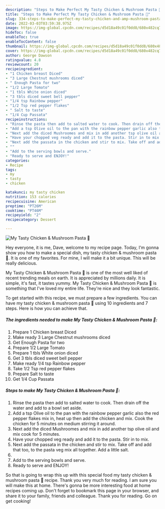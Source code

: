 ```yaml
---
description: "Steps to Make Perfect My Tasty Chicken & Mushroom Pasta 💞"
title: "Steps to Make Perfect My Tasty Chicken & Mushroom Pasta 💞"
slug: 334-steps-to-make-perfect-my-tasty-chicken-and-amp-mushroom-pasta
date: 2022-03-03T03:59:38.975Z
image: https://img-global.cpcdn.com/recipes/d5d18a49c01f0dd8/680x482cq70/my-tasty-chicken-mushroom-pasta-recipe-main-photo.jpg
hideToc: false
enableToc: true
enableTocContent: false
thumbnail: https://img-global.cpcdn.com/recipes/d5d18a49c01f0dd8/680x482cq70/my-tasty-chicken-mushroom-pasta-recipe-main-photo.jpg
cover: https://img-global.cpcdn.com/recipes/d5d18a49c01f0dd8/680x482cq70/my-tasty-chicken-mushroom-pasta-recipe-main-photo.jpg
author: George Dawson
ratingvalue: 4.8
reviewcount: 20
recipeingredient:
- "1 Chicken breast Diced"
- "3 Large Chestnut mushrooms diced"
- " Enough Pasta for two"
- "1/2 Large Tomato"
- "1 tbls White onion diced"
- "3 tbls diced sweet bell pepper"
- "1/4 tsp Rainbow pepper"
- "1/2 Tsp red pepper flakes"
- " Salt to taste"
- "1/4 Cup Passata"
recipeinstructions:
- "Rinse the pasta then add to salted water to cook. Then drain off the water and add to a bowl set aside."
- "Add a tsp Olive oil to the pan with the rainbow pepper garlic also the red pepper flakes mix in, heat up then add the chicken and mix. Cook the chicken for 5 minutes on medium stirring it around."
- "Next add the diced Mushroomes and mix in add another tsp olive oil and mix cook for 5 minutes."
- "Have your chopped veg ready and add it to the pasta. Stir in to mix."
- "Next add the passata in the chicken and stir to mix. Take off and add that too, to the pasta veg mix all together. Add a little salt."
- ""
- "Add to the serving bowls and serve."
- "Ready to serve and ENJOY!"
categories:
- Recipe
tags:
- my
- tasty
- chicken

katakunci: my tasty chicken 
nutrition: 153 calories
recipecuisine: American
preptime: "PT26M"
cooktime: "PT46M"
recipeyield: "2"
recipecategory: Dessert

---
```



![My Tasty Chicken & Mushroom Pasta 💞](https://img-global.cpcdn.com/recipes/d5d18a49c01f0dd8/680x482cq70/my-tasty-chicken-mushroom-pasta-recipe-main-photo.jpg)

Hey everyone, it is me, Dave, welcome to my recipe page. Today, I'm gonna show you how to make a special dish, my tasty chicken & mushroom pasta 💞. It is one of my favorites. For mine, I will make it a bit unique. This will be really delicious.

My Tasty Chicken & Mushroom Pasta 💞 is one of the most well liked of recent trending meals on earth. It is appreciated by millions daily. It is simple, it's fast, it tastes yummy. My Tasty Chicken & Mushroom Pasta 💞 is something that I've loved my entire life. They're nice and they look fantastic.




To get started with this recipe, we must prepare a few ingredients. You can have my tasty chicken & mushroom pasta 💞 using 10 ingredients and 7 steps. Here is how you can achieve that.

<!--inarticleads1-->

##### The ingredients needed to make My Tasty Chicken & Mushroom Pasta 💞:

1. Prepare 1 Chicken breast Diced
1. Make ready 3 Large Chestnut mushrooms diced
1. Get  Enough Pasta for two
1. Prepare 1/2 Large Tomato
1. Prepare 1 tbls White onion diced
1. Get 3 tbls diced sweet bell pepper
1. Make ready 1/4 tsp Rainbow pepper
1. Take 1/2 Tsp red pepper flakes
1. Prepare  Salt to taste
1. Get 1/4 Cup Passata




<!--inarticleads2-->

##### Steps to make My Tasty Chicken & Mushroom Pasta 💞:

1. Rinse the pasta then add to salted water to cook. Then drain off the water and add to a bowl set aside.
1. Add a tsp Olive oil to the pan with the rainbow pepper garlic also the red pepper flakes mix in, heat up then add the chicken and mix. Cook the chicken for 5 minutes on medium stirring it around.
1. Next add the diced Mushroomes and mix in add another tsp olive oil and mix cook for 5 minutes.
1. Have your chopped veg ready and add it to the pasta. Stir in to mix.
1. Next add the passata in the chicken and stir to mix. Take off and add that too, to the pasta veg mix all together. Add a little salt.
1. 
1. Add to the serving bowls and serve.
1. Ready to serve and ENJOY!



So that is going to wrap this up with this special food my tasty chicken & mushroom pasta 💞 recipe. Thank you very much for reading. I am sure you will make this at home. There's gonna be more interesting food at home recipes coming up. Don't forget to bookmark this page in your browser, and share it to your family, friends and colleague. Thank you for reading. Go on get cooking!
